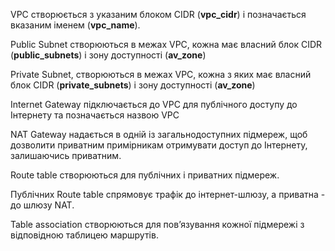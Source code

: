 
VPC створюється з указаним блоком CIDR (**vpc_cidr**) і позначається вказаним іменем (**vpc_name**). 

Public Subnet створюються в межах VPC, кожна має власний блок CIDR (**public_subnets**) і зону доступності (**av_zone**)

Private Subnet, cтворюються в межах VPC, кожна з яких має власний блок CIDR (**private_subnets**) і зону доступності (**av_zone**)

Internet Gateway підключається до VPC для публічного доступу до Інтернету та позначається назвою VPC

NAT Gateway надається в одній із загальнодоступних підмереж, щоб дозволити приватним примірникам отримувати доступ до Інтернету, залишаючись приватним.

Route table створюються для публічних і приватних підмереж. 

Публічних Route table спрямовує трафік до інтернет-шлюзу, а приватна - до шлюзу NAT.

Table association створюються для пов’язування кожної підмережі з відповідною таблицею маршрутів.